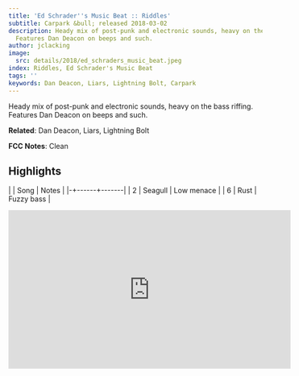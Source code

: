 ```yaml
---
title: 'Ed Schrader''s Music Beat :: Riddles'
subtitle: Carpark &bull; released 2018-03-02
description: Heady mix of post-punk and electronic sounds, heavy on the bass riffing.
  Features Dan Deacon on beeps and such.
author: jclacking
image:
  src: details/2018/ed_schraders_music_beat.jpeg
index: Riddles, Ed Schrader's Music Beat
tags: ''
keywords: Dan Deacon, Liars, Lightning Bolt, Carpark
---
```

Heady mix of post-punk and electronic sounds, heavy on the bass riffing. Features Dan Deacon on beeps and such.<!--more-->

**Related**: Dan Deacon, Liars, Lightning Bolt

**FCC Notes**: Clean

## Highlights

| | Song | Notes |
|-+------+-------|
| 2 | Seagull | Low menace |
| 6 | Rust | Fuzzy bass |

<div class="tlo-detail-video"><iframe width="560" height="315" src="https://www.youtube.com/embed/6gO9HuhzsL4" frameborder="0" allow="autoplay; encrypted-media" allowfullscreen></iframe></div>


